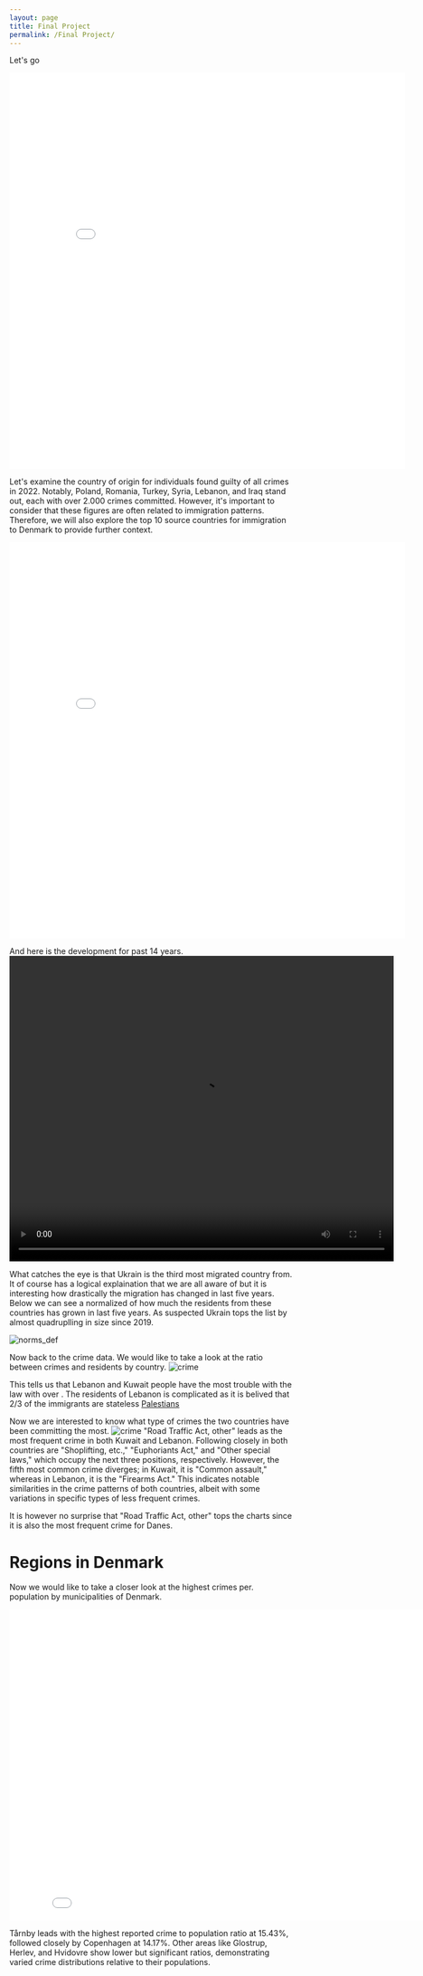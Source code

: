```yaml
---
layout: page
title: Final Project
permalink: /Final Project/
---
```

Let's go


<embed 
       type="text/html" 
       src="../final/Crime_Map.html"
       width="700"
       height="700"
       >

Let's examine the country of origin for individuals found guilty of all crimes in 2022. Notably, Poland, Romania, Turkey, Syria, Lebanon, and Iraq stand out, each with over 2.000 crimes committed. However, it's important to consider that these figures are often related to immigration patterns. Therefore, we will also explore the top 10 source countries for immigration to Denmark to provide further context.

<embed 
       type="text/html" 
       src="../final/top10_countries_res.html"
       width="700"
       height="700"
       >

And here is the development for past 14 years.
<video width="680" height="540" controls>
  <source src="../final/vid/population_growth_by_country_cividis.mp4" type="video/mp4">
  Your browser does not support the video tag.
</video>

What catches the eye is that Ukrain is the third most migrated country from. 
It of course has a logical explaination that we are all aware of but it is interesting how drastically the migration has changed in last five years.
Below we can see a normalized of how much the residents from these countries has grown in last five years. As suspected Ukrain tops the list by almost quadruplling in size since 2019.

![norms_def][defa]



Now back to the crime data.
We would like to take a look at the ratio between crimes and residents by country.
![crime][def]

This tells us that Lebanon and Kuwait people have the most trouble with the law with over . The residents of Lebanon is complicated as it is belived that 2/3 of the immigrants are stateless [Palestians](https://vb.is/skodun/kostnadur-vegna-innflytjenda-danmork-og-sosialistar/)

Now we are interested to know what type of crimes the two countries have been committing the most.
![crime][kule]
"Road Traffic Act, other" leads as the most frequent crime in both Kuwait and Lebanon. Following closely in both countries are "Shoplifting, etc.," "Euphoriants Act," and "Other special laws," which occupy the next three positions, respectively. However, the fifth most common crime diverges; in Kuwait, it is "Common assault," whereas in Lebanon, it is the "Firearms Act." This indicates notable similarities in the crime patterns of both countries, albeit with some variations in specific types of less frequent crimes.

It is however no surprise that "Road Traffic Act, other" tops the charts since it is also the most frequent crime for Danes.

# Regions in Denmark
Now we would like to take a closer look at the highest crimes per. population by municipalities of Denmark.

<embed 
       type="text/html" 
       src="../final/dk_map_crimerate.html"
       width="840"
       height="550"
       >

Tårnby leads with the highest reported crime to population ratio at 15.43%, followed closely by Copenhagen at 14.17%. Other areas like Glostrup, Herlev, and Hvidovre show lower but significant ratios, demonstrating varied crime distributions relative to their populations.

[kule]: ../final/png/kuw_leb.png
[def]: ../final/png/crime_res_ratio.png
[defa]: ../final/png/norm_cange_immi.png

